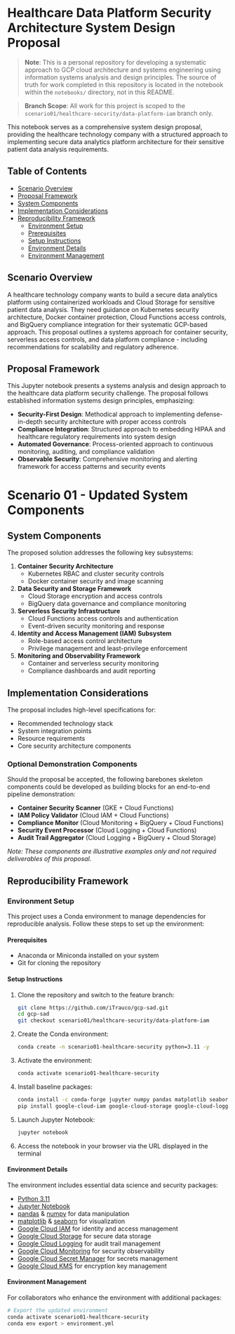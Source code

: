 # Healthcare Data Platform Security Architecture System Design Proposal

> **Note**: This is a personal repository for developing a systematic approach to GCP cloud architecture and systems engineering using information systems analysis and design principles. The source of truth for work completed in this repository is located in the notebook within the `notebooks/` directory, not in this README.

> **Branch Scope**: All work for this project is scoped to the `scenario01/healthcare-security/data-platform-iam` branch only.

This notebook serves as a comprehensive system design proposal, providing the healthcare technology company with a structured approach to implementing secure data analytics platform architecture for their sensitive patient data analysis requirements.

## Table of Contents
- [Scenario Overview](#scenario-overview)
- [Proposal Framework](#proposal-framework)
- [System Components](#system-components)
- [Implementation Considerations](#implementation-considerations)
- [Reproducibility Framework](#reproducibility-framework)
  - [Environment Setup](#environment-setup)
  - [Prerequisites](#prerequisites)
  - [Setup Instructions](#setup-instructions)
  - [Environment Details](#environment-details)
  - [Environment Management](#environment-management)

## Scenario Overview
A healthcare technology company wants to build a secure data analytics platform using containerized workloads and Cloud Storage for sensitive patient data analysis. They need guidance on Kubernetes security architecture, Docker container protection, Cloud Functions access controls, and BigQuery compliance integration for their systematic GCP-based approach. This proposal outlines a systems approach for container security, serverless access controls, and data platform compliance - including recommendations for scalability and regulatory adherence.

## Proposal Framework
This Jupyter notebook presents a systems analysis and design approach to the healthcare data platform security challenge. The proposal follows established information systems design principles, emphasizing:
- **Security-First Design**: Methodical approach to implementing defense-in-depth security architecture with proper access controls
- **Compliance Integration**: Structured approach to embedding HIPAA and healthcare regulatory requirements into system design
- **Automated Governance**: Process-oriented approach to continuous monitoring, auditing, and compliance validation
- **Observable Security**: Comprehensive monitoring and alerting framework for access patterns and security events

# Scenario 01 - Updated System Components

## System Components
The proposed solution addresses the following key subsystems:
1. **Container Security Architecture**
   - Kubernetes RBAC and cluster security controls
   - Docker container security and image scanning
2. **Data Security and Storage Framework**
   - Cloud Storage encryption and access controls
   - BigQuery data governance and compliance monitoring
3. **Serverless Security Infrastructure**
   - Cloud Functions access controls and authentication
   - Event-driven security monitoring and response
4. **Identity and Access Management (IAM) Subsystem**
   - Role-based access control architecture
   - Privilege management and least-privilege enforcement
5. **Monitoring and Observability Framework**
   - Container and serverless security monitoring
   - Compliance dashboards and audit reporting

## Implementation Considerations
The proposal includes high-level specifications for:
- Recommended technology stack
- System integration points
- Resource requirements
- Core security architecture components

### Optional Demonstration Components
Should the proposal be accepted, the following barebones skeleton components could be developed as building blocks for an end-to-end pipeline demonstration:
- **Container Security Scanner** (GKE + Cloud Functions)
- **IAM Policy Validator** (Cloud IAM + Cloud Functions)
- **Compliance Monitor** (Cloud Monitoring + BigQuery + Cloud Functions)
- **Security Event Processor** (Cloud Logging + Cloud Functions)
- **Audit Trail Aggregator** (Cloud Logging + BigQuery + Cloud Storage)

*Note: These components are illustrative examples only and not required deliverables of this proposal.*

## Reproducibility Framework
### Environment Setup

This project uses a Conda environment to manage dependencies for reproducible analysis. Follow these steps to set up the environment:

#### Prerequisites
- Anaconda or Miniconda installed on your system
- Git for cloning the repository

#### Setup Instructions

1. Clone the repository and switch to the feature branch:
   ```bash
   git clone https://github.com/iTrauco/gcp-sad.git
   cd gcp-sad
   git checkout scenario01/healthcare-security/data-platform-iam
   ```

2. Create the Conda environment:
   ```bash
   conda create -n scenario01-healthcare-security python=3.11 -y
   ```

3. Activate the environment:
   ```bash
   conda activate scenario01-healthcare-security
   ```

4. Install baseline packages:
   ```bash
   conda install -c conda-forge jupyter numpy pandas matplotlib seaborn -y
   pip install google-cloud-iam google-cloud-storage google-cloud-logging google-cloud-monitoring google-cloud-secret-manager google-cloud-kms google-cloud-bigquery kubernetes docker google-cloud-functions
   ```

5. Launch Jupyter Notebook:
   ```bash
   jupyter notebook
   ```

6. Access the notebook in your browser via the URL displayed in the terminal

#### Environment Details

The environment includes essential data science and security packages:
- [Python 3.11](https://www.python.org/downloads/release/python-3110/)
- [Jupyter Notebook](https://jupyter.org/documentation)
- [pandas](https://pandas.pydata.org/docs/) & [numpy](https://numpy.org/doc/stable/) for data manipulation
- [matplotlib](https://matplotlib.org/stable/index.html) & [seaborn](https://seaborn.pydata.org/) for visualization
- [Google Cloud IAM](https://cloud.google.com/iam/docs) for identity and access management
- [Google Cloud Storage](https://cloud.google.com/storage/docs) for secure data storage
- [Google Cloud Logging](https://cloud.google.com/logging/docs) for audit trail management
- [Google Cloud Monitoring](https://cloud.google.com/monitoring/docs) for security observability
- [Google Cloud Secret Manager](https://cloud.google.com/secret-manager/docs) for secrets management
- [Google Cloud KMS](https://cloud.google.com/kms/docs) for encryption key management

#### Environment Management

For collaborators who enhance the environment with additional packages:

```bash
# Export the updated environment
conda activate scenario01-healthcare-security
conda env export > environment.yml
```